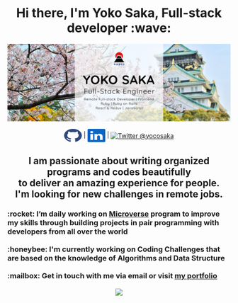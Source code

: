 <h1 align="center"> Hi there, I'm Yoko Saka, Full-stack developer :wave:</h1>
<img src="https://github.com/yocosaka/yocosaka/blob/master/images/header-bg.jpg" alt="Yoko Saka, Full Stack Developer">
<p align="center">
<a href="https://github.com/https://github.com/yocosaka" target="blank"><img align="center" src='https://github.com/yocosaka/yocosaka/blob/master/images/github.svg' alt='github'  height="30" width="40"></a>  | <a href="https://www.linkedin.com/in/yokosaka/" target="blank"><img align="center" src="https://github.com/yocosaka/yocosaka/blob/master/images/linkedin.svg" alt="LinkedIn @yokosaka" height="30" width="40" /></a> | <a href="https://yocosaka.com/" target="blank"><img align="center" src="https://github.com/yocosaka/yocosaka/images/global.svg" alt="Twitter @yocosaka" height="30" width="40" /></a>
</p>

<h2 align="center">
  I am passionate about writing organized programs and codes beautifully <br>to deliver an amazing experience for people. <br>I'm looking for new challenges in remote jobs.<br>
</h2>

<h3>
:rocket: I’m daily working on <a href="https://www.microverse.org/" target="_blank">Microverse</a> program to improve my skills through building projects in pair programming with developers from all over the world<br><br>
:honeybee: I'm currently working on Coding Challenges that are based on the knowledge of Algorithms and Data Structure<br><br>
:mailbox: Get in touch with me via email or visit <a href="https://yocosaka.com/" target="_blank">my portfolio</a> 
</h3>

<p align="center">
<img src="https://github-readme-stats.vercel.app/api?username=yocosaka&count_private=true&show_icons=true&theme=default" align="center">
</p>
<!-- 
<h2 align="center">Recently Stats</h2>
<img src="https://github-readme-stats.vercel.app/api/top-langs/?username=yocosaka&compact=true">
<br>
<h2 align="center">Languages and Tools</h2>
<p align="center">Ruby | Ruby on Rails | React & Redux | JavaScript | Frontend</p> -->
